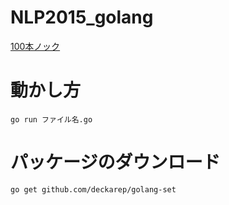 # NLP2015_golang
[100本ノック](http://www.cl.ecei.tohoku.ac.jp/nlp100/)

# 動かし方
```
go run ファイル名.go
```

# パッケージのダウンロード
```
go get github.com/deckarep/golang-set
```
